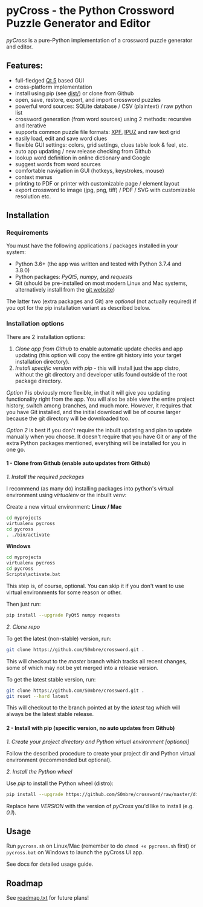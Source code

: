 # pyCross - the Python Crossword Puzzle Generator and Editor
*pyCross* is a pure-Python implementation of a crossword puzzle generator and editor.


## Features:
* full-fledged [Qt 5](https://doc.qt.io/qt-5/index.html) based GUI
* cross-platform implementation
* install using pip (see [dist/](https://github.com/S0mbre/crossword/tree/master/dist)) or clone from Github
* open, save, restore, export, and import crossword puzzles
* powerful word sources: SQLite database / CSV (plaintext) / raw python list
* crossword generation (from word sources) using 2 methods: recursive and iterative
* supports common puzzle file formats: [XPF](https://www.xwordinfo.com/XPF/), [IPUZ](http://www.ipuz.org/) and raw text grid 
* easily load, edit and save word clues
* flexible GUI settings: colors, grid settings, clues table look & feel, etc.
* auto app updating / new release checking from Github
* lookup word definition in online dictionary and Google
* suggest words from word sources
* comfortable navigation in GUI (hotkeys, keystrokes, mouse)
* context menus
* printing to PDF or printer with customizable page / element layout
* export crossword to image (jpg, png, tiff) / PDF / SVG with customizable resolution etc.

## Installation

### Requirements
You must have the following applications / packages installed in your system:

* Python 3.6+ (the app was written and tested with Python 3.7.4 and 3.8.0)
* Python packages: *PyQt5*, *numpy*, and *requests* 
* Git (should be pre-installed on most modern Linux and Mac systems, alternatively install from the [git website](https://git-scm.com/downloads))

The latter two (extra packages and Git) are *optional* (not actually required) if you opt for the pip installation variant as described below.

### Installation options

There are 2 installation options:

1. *Clone app from Github* to enable automatic update checks and app updating (this option will copy the entire git history into your target installation directory).
2. *Install specific version with pip* - this will install just the app distro, without the git directory and developer utils found outside of the root package directory.

*Option 1* is obviously more flexible, in that it will give you updating functionality right from the app. You will also be able view the entire project history, switch among branches, and much more.
However, it requires that you have Git installed, and the initial download will be of course larger because the git directory will be downloaded too.

*Option 2* is best if you don't require the inbuilt updating and plan to update manually when you choose.
It doesn't require that you have Git or any of the extra Python packages mentioned, everything will be installed for you in one go.

#### 1 - Clone from Github (enable auto updates from Github)

*1. Install the required packages*

  I recommend (as many do) installing packages into python's virtual environment using *virtualenv* or the inbuilt *venv*:
  
  Create a new virtual environment:
  **Linux / Mac**
  ```bash
  cd myprojects
  virtualenv pycross
  cd pycross
  . ./bin/activate
  ```
  
  **Windows**
  ```bash
  cd myprojects
  virtualenv pycross
  cd pycross
  Scripts\activate.bat
  ```
  
  This step is, of course, optional. You can skip it if you don't want to use virtual environments for some reason or other. 
  
  Then just run:
  ```bash
  pip install --upgrade PyQt5 numpy requests
  ```
  
*2. Clone repo*

  To get the latest (non-stable) version, run:
  ```bash
  git clone https://github.com/S0mbre/crossword.git .
  ```
  
  This will checkout to the *master* branch which tracks all recent changes, some of which may not be yet merged into a release version.
  
  To get the latest stable version, run:
  ```bash
  git clone https://github.com/S0mbre/crossword.git .
  git reset --hard latest
  ```
  
  This will checkout to the branch pointed at by the *latest* tag which will always be the latest stable release.
  
#### 2 - Install with pip (specific version, no auto updates from Github)

*1. Create your project directory and Python virtual environment [optional]*

  Follow the described procedure to create your project dir and Python virtual environment (recommended but optional).
  
*2. Install the Python wheel*

  Use *pip* to install the Python wheel (distro):
  
  ```bash
  pip install --upgrade https://github.com/S0mbre/crossword/raw/master/dist/pyCross-VERSION-py3-none-any.whl
  ```
  
  Replace here *VERSION* with the version of *pyCross* you'd like to install (e.g. *0.1*).
  
## Usage
Run `pycross.sh` on Linux/Mac (remember to do `chmod +x pycross.sh` first) or `pycross.bat` on Windows to launch the pyCross UI app.

See docs for detailed usage guide.

## Roadmap

See [roadmap.txt](https://github.com/S0mbre/crossword/blob/master/roadmap.txt) for future plans!